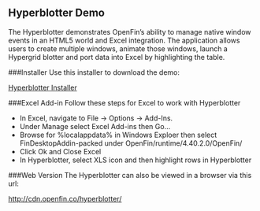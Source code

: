 ## Hyperblotter Demo
The Hyperblotter demonstrates OpenFin’s ability to manage native window events in an HTML5 world and Excel integration. The application allows users to create multiple windows, animate those windows, launch a Hypergrid blotter and port data into Excel by highlighting the table.

###Installer
Use this installer to download the demo:

[Hyperblotter Installer](https://dl.openfin.co/services/download?fileName=Hyperblotter&config=http://cdn.openfin.co/hyperblotter/app.json)

###Excel Add-in
Follow these steps for Excel to work with Hyperblotter
* In Excel, navigate to File -> Options -> Add-Ins. 
* Under Manage select Excel Add-ins then Go…
* Browse for %localappdata% in Windows Exploer then select FinDesktopAddin-packed under OpenFin/runtime/4.40.2.0/OpenFin/
* Click Ok and Close Excel
* In Hyperblotter, select XLS icon and then highlight rows in Hyperblotter

###Web Version
The Hyperblotter can also be viewed in a browser via this url:

http://cdn.openfin.co/hyperblotter/
